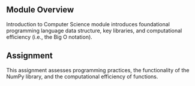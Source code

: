 ## Module Overview
Introduction to Computer Science module introduces foundational programming language data structure, key libraries, and computational efficiency (i.e., the Big O notation).

## Assignment 
This assignment assesses programming practices, the functionality of the NumPy library, and the computational efficiency of functions.